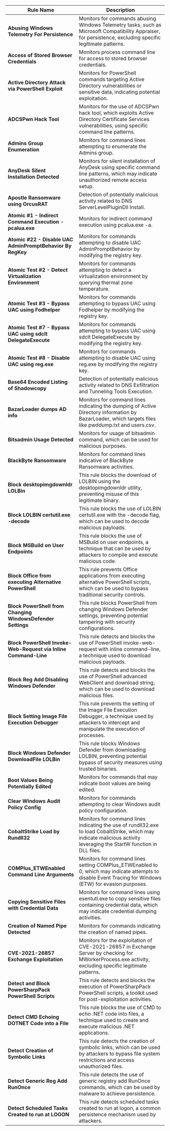 | **Rule Name** | **Description** |
|--------------|---------------|
| **Abusing Windows Telemetry For Persistence** | Monitors for commands abusing Windows Telemetry tasks, such as Microsoft Compatibility Appraiser, for persistence, excluding specific legitimate patterns. |
| **Access of Stored Browser Credentials** | Monitors process command line for access to stored browser credentials. |
| **Active Directory Attack via PowerShell Exploit** | Monitors for PowerShell commands targeting Active Directory vulnerabilities or sensitive data, indicating potential exploitation. |
| **ADCSPwn Hack Tool** | Monitors for the use of ADCSPwn hack tool, which exploits Active Directory Certificate Services vulnerabilities, using specific command line patterns. |
| **Admins Group Enumeration** | Monitors for command lines attempting to enumerate the Admins group. |
| **AnyDesk Silent Installation Detected** | Monitors for silent installation of AnyDesk using specific command line patterns, which may indicate unauthorized remote access setup. |
| **Apostle Ransomware using OrcusRAT** | Detection of potentially malicious activity related to DNS ServerLevelPluginDll Install. |
| **Atomic #1 - Indirect Command Execution - pcalua.exe** | Monitors for indirect command execution using pcalua.exe -a. |
| **Atomic #22 - Disable UAC AdminPromptBehavior By RegKey** | Monitors for commands attempting to disable UAC AdminPromptBehavior by modifying the registry key. |
| **Atomic Test #2 - Detect Virtualization Environment** | Monitors for commands attempting to detect a virtualization environment by querying thermal zone temperature. |
| **Atomic Test #3 - Bypass UAC using Fodhelper** | Monitors for commands attempting to bypass UAC using Fodhelper by modifying the registry key. |
| **Atomic Test #7 - Bypass UAC using sdclt DelegateExecute** | Monitors for commands attempting to bypass UAC using sdclt DelegateExecute by modifying the registry key. |
| **Atomic Test #8 - Disable UAC using reg.exe** | Monitors for commands attempting to disable UAC using reg.exe by modifying the registry key. |
| **Base64 Encoded Listing of Shadowcopy** | Detection of potentially malicious activity related to DNS Exfiltration and Tunneling Tools Execution. |
| **BazarLoader dumps AD info** | Monitors for command lines indicating the dumping of Active Directory information by BazarLoader, which targets files like pwddump.txt and users.csv. |
| **Bitsadmin Usage Detected** | Monitors for usage of bitsadmin command, which can be used for malicious purposes. |
| **BlackByte Ransomware** | Monitors for command lines indicative of BlackByte Ransomware activities. |
| **Block desktopimgdownldr LOLBin** | This rule blocks the download of LOLBIN using the desktopimgdownldr utility, preventing misuse of this legitimate binary. |
| **Block LOLBIN certutil.exe -decode** | This rule blocks the use of LOLBIN certutil.exe with the -decode flag, which can be used to decode malicious payloads. |
| **Block MSBuild on User Endpoints** | This rule blocks the use of MSBuild on user endpoints, a technique that can be used by attackers to compile and execute malicious code. |
| **Block Office from executing Alternative PowerShell** | This rule prevents Office applications from executing alternative PowerShell scripts, which can be used to bypass traditional security controls. |
| **Block PowerShell from Changing WindowsDefender Settings** | This rule blocks PowerShell from changing Windows Defender settings, preventing potential tampering with security configurations. |
| **Block PowerShell Invoke-Web-Request via Inline Command-Line** | This rule detects and blocks the use of PowerShell invoke-web-request with inline command-line, a technique used to download malicious payloads. |
| **Block Reg Add Disabling Windows Defender** | This rule detects and blocks the use of PowerShell advanced WebClient and download string, which can be used to download malicious files. |
| **Block Setting Image File Execution Debugger** | This rule prevents the setting of the Image File Execution Debugger, a technique used by attackers to intercept and manipulate the execution of processes. |
| **Block Windows Defender DownloadFile LOLBin** | This rule blocks Windows Defender from downloading LOLBIN, preventing potential bypass of security measures using trusted binaries. |
| **Boot Values Being Potentially Edited** | Monitors for commands that may indicate boot values are being edited. |
| **Clear Windows Audit Policy Config** | Monitors for commands attempting to clear Windows audit policy configuration. |
| **CobaltStrike Load by Rundll32** | Monitors for command lines indicating the use of rundll32.exe to load CobaltStrike, which may indicate malicious activity leveraging the StartW function in DLL files. |
| **COMPlus_ETWEnabled Command Line Arguments** | Monitors for command lines setting COMPlus_ETWEnabled to 0, which may indicate attempts to disable Event Tracing for Windows (ETW) for evasion purposes. |
| **Copying Sensitive Files with Credential Data** | Monitors for command lines using esentutl.exe to copy sensitive files containing credential data, which may indicate credential dumping activities. |
| **Creation of Named Pipe Detected** | Monitors for commands indicating the creation of named pipes. |
| **CVE-2021-26857 Exchange Exploitation** | Monitors for the exploitation of CVE-2021-26857 in Exchange Server by checking for MWorkerProcess.exe activity, excluding specific legitimate patterns. |
| **Detect and Block PowerSharpPack PowerShell Scripts** | This rule detects and blocks the execution of PowerSharpPack PowerShell scripts, a toolkit used for post-exploitation activities. |
| **Detect CMD Echoing DOTNET Code into a File** | This rule blocks the use of CMD to echo .NET code into files, a technique used to create and execute malicious .NET applications. |
| **Detect Creation of Symbolic Links** | This rule detects the creation of symbolic links, which can be used by attackers to bypass file system restrictions and access unauthorized files. |
| **Detect Generic Reg Add RunOnce** | This rule detects the use of generic registry add RunOnce commands, which can be used by malware to achieve persistence. |
| **Detect Scheduled Tasks Created to run at LOGON** | This rule detects scheduled tasks created to run at logon, a common persistence mechanism used by attackers. |
